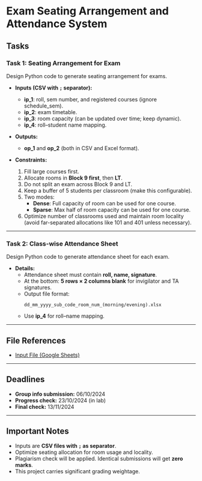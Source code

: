 # Exam Seating Arrangement and Attendance System

## Tasks

### Task 1: Seating Arrangement for Exam
Design Python code to generate seating arrangement for exams.

- **Inputs (CSV with `;` separator):**
  - **ip_1**: roll, sem number, and registered courses (ignore schedule_sem).
  - **ip_2**: exam timetable.
  - **ip_3**: room capacity (can be updated over time; keep dynamic).
  - **ip_4**: roll–student name mapping.

- **Outputs:**
  - **op_1** and **op_2** (both in CSV and Excel format).

- **Constraints:**
  1. Fill large courses first.
  2. Allocate rooms in **Block 9 first**, then **LT**.
  3. Do not split an exam across Block 9 and LT.
  4. Keep a buffer of 5 students per classroom (make this configurable).
  5. Two modes:
     - **Dense**: Full capacity of room can be used for one course.
     - **Sparse**: Max half of room capacity can be used for one course.
  6. Optimize number of classrooms used and maintain room locality (avoid far-separated allocations like 101 and 401 unless necessary).

---

### Task 2: Class-wise Attendance Sheet
Design Python code to generate attendance sheet for each exam.

- **Details:**
  - Attendance sheet must contain **roll, name, signature**.
  - At the bottom: **5 rows × 2 columns blank** for invigilator and TA signatures.
  - Output file format:
    ```
    dd_mm_yyyy_sub_code_room_num_(morning/evening).xlsx
    ```
  - Use **ip_4** for roll–name mapping.

---

## File References
- [Input File (Google Sheets)](https://docs.google.com/spreadsheets/d/1yt3eDmftPLrKo5REC23qLISc4xNTTrmN6i5dIszEkvg/edit?usp=sharing)

---

## Deadlines
- **Group info submission:** 06/10/2024
- **Progress check:** 23/10/2024 (in lab)
- **Final check:** 13/11/2024

---

## Important Notes
- Inputs are **CSV files with `;` as separator**.
- Optimize seating allocation for room usage and locality.
- Plagiarism check will be applied. Identical submissions will get **zero marks**.
- This project carries significant grading weightage.

